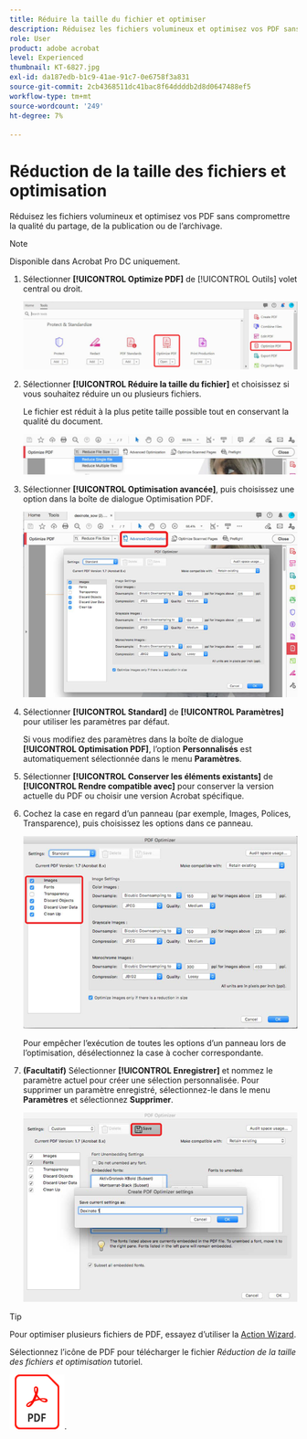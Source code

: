 ```yaml
---
title: Réduire la taille du fichier et optimiser
description: Réduisez les fichiers volumineux et optimisez vos PDF sans compromettre la qualité du partage, de la publication ou de l’archivage.
role: User
product: adobe acrobat
level: Experienced
thumbnail: KT-6827.jpg
exl-id: da187edb-b1c9-41ae-91c7-0e6758f3a831
source-git-commit: 2cb4368511dc41bac8f64ddddb2d8d0647488ef5
workflow-type: tm+mt
source-wordcount: '249'
ht-degree: 7%

---
```


# Réduction de la taille des fichiers et optimisation

Réduisez les fichiers volumineux et optimisez vos PDF sans compromettre la qualité du partage, de la publication ou de l’archivage.

>[!NOTE]
>
>Disponible dans Acrobat Pro DC uniquement.

1. Sélectionner **[!UICONTROL Optimize PDF]** de [!UICONTROL Outils] volet central ou droit.

   ![Réduire l’étape 1](../assets/Reduce_1.png)

1. Sélectionner **[!UICONTROL Réduire la taille du fichier]** et choisissez si vous souhaitez réduire un ou plusieurs fichiers.

   Le fichier est réduit à la plus petite taille possible tout en conservant la qualité du document.

   ![Réduire l’étape 2](../assets/Reduce_2.png)

1. Sélectionner **[!UICONTROL Optimisation avancée]**, puis choisissez une option dans la boîte de dialogue Optimisation PDF.

   ![Réduire l’étape 3](../assets/Reduce_3.png)

1. Sélectionner **[!UICONTROL Standard]** de **[!UICONTROL Paramètres]** pour utiliser les paramètres par défaut.

   Si vous modifiez des paramètres dans la boîte de dialogue **[!UICONTROL Optimisation PDF]**, l’option **Personnalisés** est automatiquement sélectionnée dans le menu **Paramètres**.

1. Sélectionner **[!UICONTROL Conserver les éléments existants]** de **[!UICONTROL Rendre compatible avec]** pour conserver la version actuelle du PDF ou choisir une version Acrobat spécifique.

1. Cochez la case en regard d’un panneau (par exemple, Images, Polices, Transparence), puis choisissez les options dans ce panneau.

   ![Réduire l’étape 5](../assets/Reduce_5.png)

   Pour empêcher l’exécution de toutes les options d’un panneau lors de l’optimisation, désélectionnez la case à cocher correspondante.

1. **(Facultatif)** Sélectionner **[!UICONTROL Enregistrer]** et nommez le paramètre actuel pour créer une sélection personnalisée. Pour supprimer un paramètre enregistré, sélectionnez-le dans le menu **Paramètres** et sélectionnez **Supprimer**.

   ![Réduire l’étape 6](../assets/Reduce_6.png)

>[!TIP]
>
>Pour optimiser plusieurs fichiers de PDF, essayez d’utiliser la [Action Wizard](../advanced-tasks/action.md).

Sélectionnez l’icône de PDF pour télécharger le fichier *Réduction de la taille des fichiers et optimisation* tutoriel.

[![Didacticiel sur la réduction de la taille des fichiers et l’optimisation du téléchargement](../assets/acrobat_PDF_96.png)](../assets/AcrobatDCReduce.pdf).
